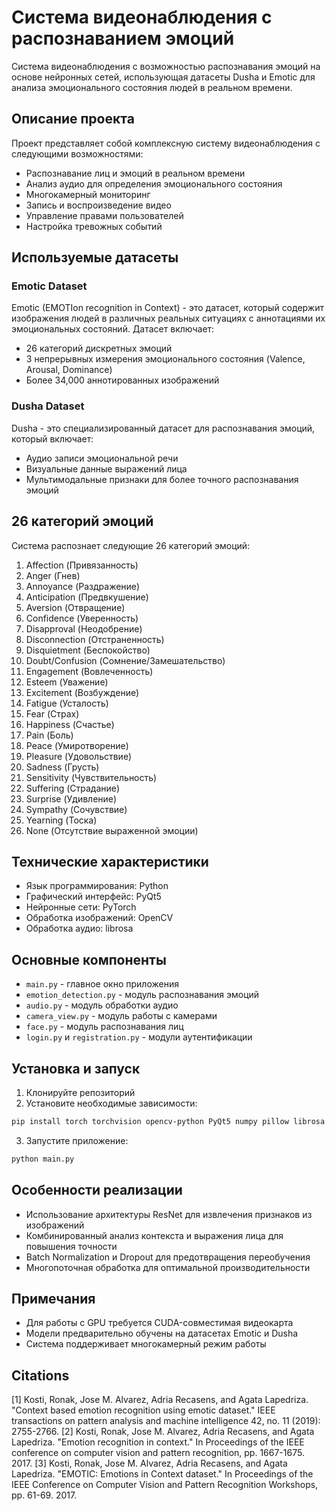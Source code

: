 # Система видеонаблюдения с распознаванием эмоций

Система видеонаблюдения с возможностью распознавания эмоций на основе нейронных сетей, использующая датасеты Dusha и Emotic для анализа эмоционального состояния людей в реальном времени.

## Описание проекта

Проект представляет собой комплексную систему видеонаблюдения с следующими возможностями:
- Распознавание лиц и эмоций в реальном времени
- Анализ аудио для определения эмоционального состояния
- Многокамерный мониторинг
- Запись и воспроизведение видео
- Управление правами пользователей
- Настройка тревожных событий

## Используемые датасеты

### Emotic Dataset
Emotic (EMOTIon recognition in Context) - это датасет, который содержит изображения людей в различных реальных ситуациях с аннотациями их эмоциональных состояний. Датасет включает:
- 26 категорий дискретных эмоций
- 3 непрерывных измерения эмоционального состояния (Valence, Arousal, Dominance)
- Более 34,000 аннотированных изображений

### Dusha Dataset
Dusha - это специализированный датасет для распознавания эмоций, который включает:
- Аудио записи эмоциональной речи
- Визуальные данные выражений лица
- Мультимодальные признаки для более точного распознавания эмоций

## 26 категорий эмоций

Система распознает следующие 26 категорий эмоций:

1. Affection (Привязанность)
2. Anger (Гнев)
3. Annoyance (Раздражение)
4. Anticipation (Предвкушение)
5. Aversion (Отвращение)
6. Confidence (Уверенность)
7. Disapproval (Неодобрение)
8. Disconnection (Отстраненность)
9. Disquietment (Беспокойство)
10. Doubt/Confusion (Сомнение/Замешательство)
11. Engagement (Вовлеченность)
12. Esteem (Уважение)
13. Excitement (Возбуждение)
14. Fatigue (Усталость)
15. Fear (Страх)
16. Happiness (Счастье)
17. Pain (Боль)
18. Peace (Умиротворение)
19. Pleasure (Удовольствие)
20. Sadness (Грусть)
21. Sensitivity (Чувствительность)
22. Suffering (Страдание)
23. Surprise (Удивление)
24. Sympathy (Сочувствие)
25. Yearning (Тоска)
26. None (Отсутствие выраженной эмоции)

## Технические характеристики

- Язык программирования: Python
- Графический интерфейс: PyQt5
- Нейронные сети: PyTorch
- Обработка изображений: OpenCV
- Обработка аудио: librosa

## Основные компоненты

- `main.py` - главное окно приложения
- `emotion_detection.py` - модуль распознавания эмоций
- `audio.py` - модуль обработки аудио
- `camera_view.py` - модуль работы с камерами
- `face.py` - модуль распознавания лиц
- `login.py` и `registration.py` - модули аутентификации

## Установка и запуск

1. Клонируйте репозиторий
2. Установите необходимые зависимости:
```bash
pip install torch torchvision opencv-python PyQt5 numpy pillow librosa
```
3. Запустите приложение:
```bash
python main.py
```

## Особенности реализации

- Использование архитектуры ResNet для извлечения признаков из изображений
- Комбинированный анализ контекста и выражения лица для повышения точности
- Batch Normalization и Dropout для предотвращения переобучения
- Многопоточная обработка для оптимальной производительности

## Примечания

- Для работы с GPU требуется CUDA-совместимая видеокарта
- Модели предварительно обучены на датасетах Emotic и Dusha
- Система поддерживает многокамерный режим работы

## Citations

[1] Kosti, Ronak, Jose M. Alvarez, Adria Recasens, and Agata Lapedriza. "Context based emotion recognition using emotic dataset." IEEE transactions on pattern analysis and machine intelligence 42, no. 11 (2019): 2755-2766.
[2] Kosti, Ronak, Jose M. Alvarez, Adria Recasens, and Agata Lapedriza. "Emotion recognition in context." In Proceedings of the IEEE conference on computer vision and pattern recognition, pp. 1667-1675. 2017.
[3] Kosti, Ronak, Jose M. Alvarez, Adria Recasens, and Agata Lapedriza. "EMOTIC: Emotions in Context dataset." In Proceedings of the IEEE Conference on Computer Vision and Pattern Recognition Workshops, pp. 61-69. 2017.
